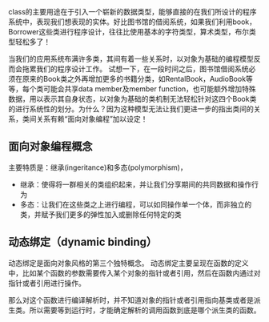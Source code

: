 class的主要用途在于引入一个崭新的数据类型，能够直接的在我们所设计的程序系统中，表现我们想表现的实体。好比图书馆的借阅系统，如果我们利用book，Borrower这些类进行程序设计，往往比使用基本的字符类型，算术类型，布尔类型轻松多了！

当我们的应用系统布满许多类，其间有着一些关系时，以对象为基础的编程模型反而会拖累我们的程序设计工作。
试想一下，在一段时间之后，图书馆借阅系统必须在原来的Book类之外再增加更多的书籍分类，如RentalBook，AudioBook等等，每个类可能会共享data member及member function，也可能额外增加特殊数据，用以表示其自身状态，以对象为基础的类机制无法轻松针对这四个Book类的进行系统性的划分。为什么？因为这种模型无法让我们更进一步的指出类间的关系，类间关系有赖“面向对象编程”加以设定！
## 面向对象编程概念
主要特质是：继承(ingeritance)和多态(polymorphism)，
 - 继承：使得将一群相关的类组织起来，并让我们分享期间的共同数据和操作行为
 - 多态：让我们在这些类之上进行编程，可以如同操作单一个体，而非独立的类，并赋予我们更多的弹性加入或删除任何特定的类

## 动态绑定（dynamic binding）
动态绑定是面向对象风格的第三个独特概念。
动态绑定主要呈现在函数的定义中，比如某个函数的参数需要传入某个对象的指针或者引用，然后在函数内通过对指针或者引用进行操作。

那么对这个函数进行编译解析时，并不知道对象的指针或者引用指向基类或者是派生类。所以需要等到运行时，才能确定解析的调用函数到底是哪个派生类的函数。
